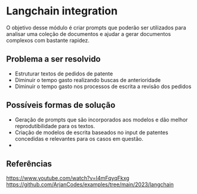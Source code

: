 # Langchain integration

O objetivo desse módulo é criar prompts que poderão ser utilizados para 
analisar uma coleção de documentos e ajudar a gerar documentos complexos com bastante rapidez.

## Problema a ser resolvido

- Estruturar textos de pedidos de patente
- Diminuir o tempo gasto realizando buscas de anterioridade
- Diminuir o tempo gasto nos processos de escrita a revisão dos pedidos

## Possíveis formas de solução

- Geração de prompts que são incorporados aos modelos e dão melhor reprodutibilidade para os textos.
- Criação de modelos de escrita baseados no input de patentes concedidas e relevantes para os casos em questão.
- 

## Referências

https://www.youtube.com/watch?v=I4mFqyqFkxg
https://github.com/ArjanCodes/examples/tree/main/2023/langchain

